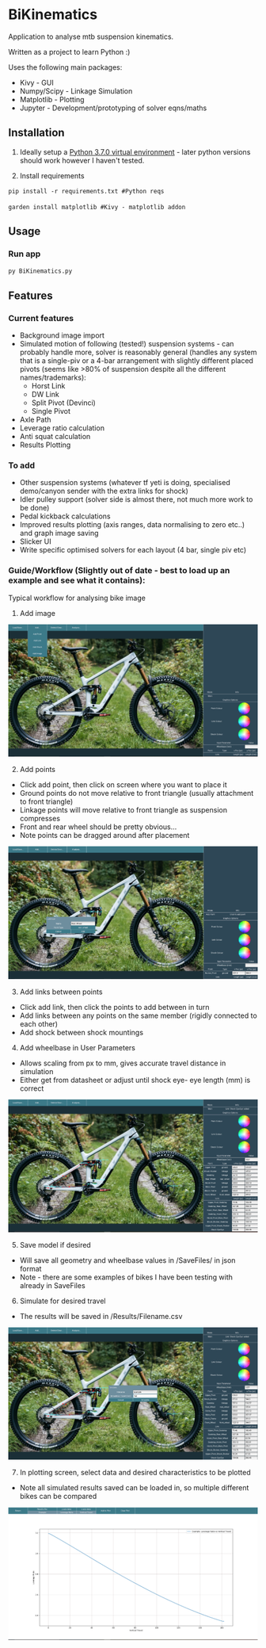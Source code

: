 # BiKinematics
Application to analyse mtb suspension kinematics.

Written as a project to learn Python :)

Uses the following main packages:
* Kivy - GUI
* Numpy/Scipy - Linkage Simulation
* Matplotlib - Plotting
* Jupyter - Development/prototyping of solver eqns/maths

## Installation

1. Ideally setup a [Python 3.7.0 virtual environment](https://medium.com/swlh/how-to-run-a-different-version-of-python-from-your-terminal-fe744276ff22) - later python versions should work however I haven't tested.

1. Install requirements

```
pip install -r requirements.txt #Python reqs
  
garden install matplotlib #Kivy - matplotlib addon
```
## Usage
### Run app

```
py BiKinematics.py
```

## Features
### Current features 
- Background image import
- Simulated motion of following (tested!) suspension systems - can probably handle more, solver is reasonably general (handles any system that is a single-piv or a 4-bar arrangement with slightly different placed pivots (seems like >80% of suspension despite all the different names/trademarks):
  - Horst Link
  - DW Link
  - Split Pivot (Devinci)
  - Single Pivot
- Axle Path 
- Leverage ratio calculation
- Anti squat calculation
- Results Plotting 

### To add
- Other suspension systems (whatever tf yeti is doing, specialised demo/canyon sender with the extra links for shock)
- Idler pulley support (solver side is almost there, not much more work to be done)
- Pedal kickback calculations
- Improved results plotting (axis ranges, data normalising to zero etc..) and graph image saving
- Slicker UI
- Write specific optimised solvers for each layout (4 bar, single piv etc)

### Guide/Workflow (Slightly out of date - best to load up an example and see what it contains):
Typical workflow for analysing bike image

1. Add image
<img src = ReadmeImages/AddImage.PNG>

2. Add points
- Click add point, then click on screen where you want to place it
- Ground points do not move relative to front triangle (usually attachment to front triangle)
- Linkage points will move relative to front triangle as suspension compresses
- Front and rear wheel should be pretty obvious...
- Note points can be dragged around after placement

<img src = ReadmeImages/AddPoint.PNG>

3. Add links between points
- Click add link, then click the points to add between in turn
- Add links between any points on the same member (rigidly connected to each other)
- Add shock between shock mountings

4. Add wheelbase in User Parameters
- Allows scaling from px to mm, gives accurate travel distance in simulation
- Either get from datasheet or adjust until shock eye- eye length (mm) is correct
<img src = ReadmeImages/Bike.PNG>

5. Save model if desired
- Will save all geometry and wheelbase values in /SaveFiles/ in json format
- Note - there are some examples of bikes I have been testing with already in SaveFiles

6. Simulate for desired travel
- The results will be saved in /Results/Filename.csv
<img src = ReadmeImages/SimMenu.PNG>

7. In plotting screen, select data and desired characteristics to be plotted
- Note all simulated results saved can be loaded in, so multiple different bikes can be compared
<img src = ReadmeImages/Plot.PNG>



